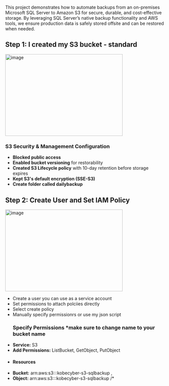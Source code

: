 This project demonstrates how to automate backups from an on-premises Microsoft SQL Server to Amazon S3 for secure, durable, and cost-effective storage. By leveraging SQL Server’s native backup functionality and AWS tools, we ensure production data is safely stored offsite and can be restored when needed.

## Step 1: I created my S3 bucket - standard                                                                   
<img width="372" height="259" alt="image" src="https://github.com/user-attachments/assets/ac15037c-4e4a-4e7f-81cf-1ea482a4b33f" />

### S3 Security & Management Configuration
- **Blocked public access**  
- **Enabled bucket versioning** for restorability  
- **Created S3 Lifecycle policy** with 10-day retention before storage expires  
- **Kept S3's default encryption (SSE-S3)**
- **Create folder called dailybackup**

## Step 2: Create User and Set IAM Policy

<img width="372" height="259" alt="image" src="https://github.com/user-attachments/assets/e17dbbcb-b0ee-4e8a-a0fd-76785a3845fd" />

- Create a user you can use as a service account
- Set permissions to attach polciies directly
- Select create policy
- Manually specify permissionrs or use my json script
  ### Specify Permissions ***make sure to change name to your bucket name**
- **Service:** S3
- **Add Permissions:** ListBucket, GetObject, PutObject
- #### Resources
-  **Bucket:** arn:aws:s3:::kobecyber-s3-sqlbackup ,
-  **Object:** arn:aws:s3:::kobecyber-s3-sqlbackup /*
